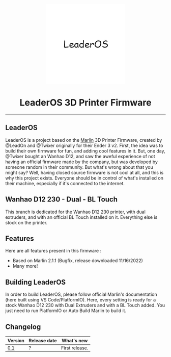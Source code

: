 <p align="center"><img src="../logo.png" height="250" alt="LeaderOS's logo" /></p>

<h1 align="center">LeaderOS 3D Printer Firmware</h1>

<hr>

## LeaderOS

LeaderOS is a project based on the [Marlin](https://github.com/MarlinFirmware/Marlin) 3D Printer Firmware, created by @LeadOn and @Twixer originally for their Ender 3 v2. First, the idea was to build their own firmware for fun, and adding cool features in it. But, one day, @Twixer bought an Wanhao D12, and saw the aweful experience of not having an official firmware made by the company, but was developed by someone random in their community. But what's wrong about that you might say? Well, having closed source firmware is not cool at all, and this is why this project exists. Everyone should be in control of what's installed on their machine, especially if it's connected to the internet.

## Wanhao D12 230 - Dual - BL Touch

This branch is dedicated for the Wanhao D12 230 printer, with dual extruders, and with an official BL Touch installed on it. Everything else is stock on the printer.

## Features

Here are all features present in this firmware :

- Based on Marlin 2.1.1 (Bugfix, release downloaded 11/16/2022)
- Many more!

## Building LeaderOS

In order to build LeaderOS, please follow official Marlin's documentation (here built using VS Code/PlatformIO). Here, every setting is ready for a stock Wanhao D12 230 with Dual Extruders and with a BL Touch added. You just need to run PlatformIO or Auto Build Marlin to build it.

## Changelog

| Version                          | Release date | What's new     |
| -------------------------------- | ------------ | -------------- |
| [0.1](https://valentinvirot.fr/) | ?            | First release. |
